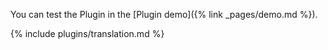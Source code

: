 
You can test the Plugin in the [Plugin demo]({% link _pages/demo.md %}).

{% include plugins/translation.md %}
